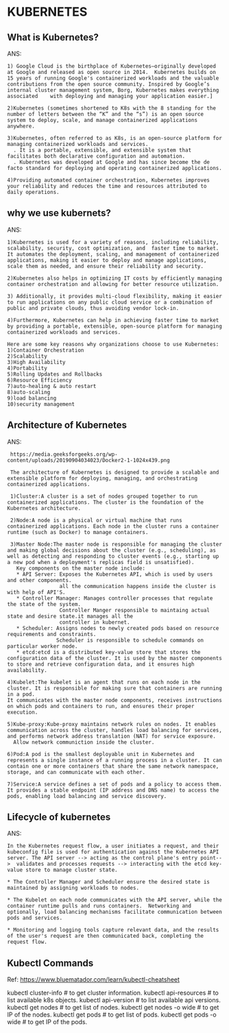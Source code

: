 # KUBERNETES

## What is Kubernetes?
ANS: 
   
    1) Google Cloud is the birthplace of Kubernetes—originally developed at Google and released as open source in 2014.  Kubernetes builds on 15 years of running Google's containerized workloads and the valuable contributions from the open source community. Inspired by Google’s internal cluster management system, Borg, Kubernetes makes everything associated    with deploying and managing your application easier.]

    2)Kubernetes (sometimes shortened to K8s with the 8 standing for the number of letters between the “K” and the “s”) is an open source system to deploy, scale, and manage containerized applications anywhere.

    3)Kubernetes, often referred to as K8s, is an open-source platform for managing containerized workloads and services.
      . It is a portable, extensible, and extensible system that facilitates both declarative configuration and automation.
      . Kubernetes was developed at Google and has since become the de facto standard for deploying and operating containerized applications.
      
    4)Providing automated container orchestration, Kubernetes improves your reliability and reduces the time and resources attributed to daily operations.


## why we use kubernets?
ANS:

    1)Kubernetes is used for a variety of reasons, including reliability, scalability, security, cost optimization, and  faster time to market. It automates the deployment, scaling, and management of containerized applications, making it easier to deploy and manage applications, scale them as needed, and ensure their reliability and security.

    2)Kubernetes also helps in optimizing IT costs by efficiently managing container orchestration and allowing for better resource utilization.

    3) Additionally, it provides multi-cloud flexibility, making it easier to run applications on any public cloud service or a combination of public and private clouds, thus avoiding vendor lock-in.

    4)Furthermore, Kubernetes can help in achieving faster time to market by providing a portable, extensible, open-source platform for managing containerized workloads and services.

    Here are some key reasons why organizations choose to use Kubernetes:
    1)Container Orchestration
    2)Scalability
    3)High Availability
    4)Portability
    5)Rolling Updates and Rollbacks
    6)Resource Efficiency
    7)auto-healing & auto restart
    8)auto-scaling
    9)load balancing
    10)security management

## Architecture of Kubernetes
ANS: 

     https://media.geeksforgeeks.org/wp-content/uploads/20190904034023/Docker2-1-1024x439.png

     The architecture of Kubernetes is designed to provide a scalable and extensible platform for deploying, managing, and orchestrating containerized applications.

     1)Cluster:A cluster is a set of nodes grouped together to run containerized applications. The cluster is the foundation of the Kubernetes architecture.

     2)Node:A node is a physical or virtual machine that runs containerized applications. Each node in the cluster runs a container runtime (such as Docker) to manage containers.

     3)Master Node:The master node is responsible for managing the cluster and making global decisions about the cluster (e.g., scheduling), as well as detecting and responding to cluster events (e.g., starting up a new pod when a deployment's replicas field is unsatisfied).
       Key components on the master node include:
       * API Server: Exposes the Kubernetes API, which is used by users and other components.
                     all the communication happens inside the cluster is with help of API'S.
       * Controller Manager: Manages controller processes that regulate the state of the system.
                     Controller Manger responsible to maintaing actual state and desire state.it manages all the 
                     controller in kubernet.
       * Scheduler: Assigns nodes to newly created pods based on resource requirements and constraints.
                    Scheduler is responsible to schedule commands on particular worker node.
       * etcd:etcd is a distributed key-value store that stores the configuration data of the cluster. It is used by the master components to store and retrieve configuration data, and it ensures high availability.

    4)Kubelet:The kubelet is an agent that runs on each node in the cluster. It is responsible for making sure that containers are running in a pod.
    It communicates with the master node components, receives instructions on which pods and containers to run, and ensures their proper execution.

    5)Kube-proxy:Kube-proxy maintains network rules on nodes. It enables communication across the cluster, handles load balancing for services, and performs network address translation (NAT) for service exposure.
      Allow network communiction inside the cluster. 

    6)Pod:A pod is the smallest deployable unit in Kubernetes and represents a single instance of a running process in a cluster. It can contain one or more containers that share the same network namespace, storage, and can communicate with each other.

    7)Service:A service defines a set of pods and a policy to access them. It provides a stable endpoint (IP address and DNS name) to access the pods, enabling load balancing and service discovery.


## Lifecycle of kubernetes
ANS: 

    In the Kubernetes request flow, a user initiates a request, and their kubeconfig file is used for authentication against the Kubernetes API server. The API server --> acting as the control plane's entry point-->  validates and processes requests --> interacting with the etcd key-value store to manage cluster state.

    * The Controller Manager and Scheduler ensure the desired state is maintained by assigning workloads to nodes.
 
    * The Kubelet on each node communicates with the API server, while the container runtime pulls and runs containers.  Networking and optionally, load balancing mechanisms facilitate communication between pods and services. 

    * Monitoring and logging tools capture relevant data, and the results of the user's request are then communicated back, completing the request flow.

## Kubectl Commands

Ref: https://www.bluematador.com/learn/kubectl-cheatsheet


 kubectl cluster-info    # to get cluster information.
 kubectl api-resources   # to list available k8s objects.
 kubectl api-version     # to list available api versions.
 kubectl get nodes       # to get list of nodes.
 kubectl get nodes -o wide   # to get IP of the nodes.
 kubectl get pods        # to get list of pods.
 kubectl get pods -o wide    # to get IP of the pods.



